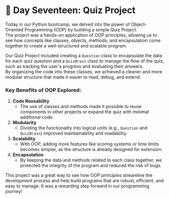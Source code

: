 # 🎯 Day Seventeen: Quiz Project

Today in our Python bootcamp, we delved into the power of Object-Oriented Programming (OOP) by building a simple Quiz Project.  
The project was a hands-on application of OOP principles, allowing us to see how concepts like classes, objects, methods, and encapsulation come together to create a well-structured and scalable program.

Our Quiz Project included creating a ```Question``` class to encapsulate the data for each quiz question and a ```QuizBrain``` class to manage the flow of the quiz, such as tracking the user's progress and evaluating their answers.  
By organizing the code into these classes, we achieved a cleaner and more modular structure that made it easier to read, debug, and extend.

### Key Benefits of OOP Explored:

1. **Code Reusability**
    - The use of classes and methods made it possible to reuse components in other projects or expand the quiz with minimal additional code.
2. **Modularity**
    - Dividing the functionality into logical units (e.g., ```Question``` and ```QuizBrain```) improved maintainability and readability.
3. **Scalability**
    - With OOP, adding more features like scoring systems or time limits becomes simpler, as the structure is already designed for extension.
4. **Encapsulation**
    - By keeping the data and methods related to each class together, we protected the integrity of the program and reduced the risk of bugs.

This project was a great way to see how OOP principles streamline the development process and help build programs that are robust, efficient, and easy to manage. It was a rewarding step forward in our programming journey!